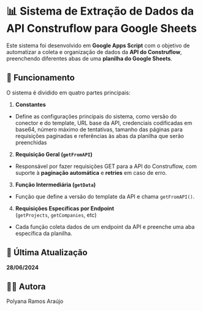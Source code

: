 # 📊 Sistema de Extração de Dados da API Construflow para Google Sheets

Este sistema foi desenvolvido em **Google Apps Script** com o objetivo de automatizar a coleta e organização de dados da **API do Construflow**, preenchendo diferentes abas de uma **planilha do Google Sheets**.

## 🚀 Funcionamento

O sistema é dividido em quatro partes principais:

1. **Constantes**
- Define as configurações principais do sistema, como versão do conector e do template, URL base da API, credenciais codificadas em base64, número máximo de tentativas, tamanho das páginas para requisições paginadas e referências às abas da planilha que serão preenchidas
  
2. **Requisição Geral (`getFromAPI`)**
- Responsável por fazer requisições GET para a API do Construflow, com suporte à **paginação automática** e **retries** em caso de erro.
  
3. **Função Intermediária (`getData`)**
- Função que define a versão do template da API e chama `getFromAPI()`.
  
4. **Requisições Específicas por Endpoint**  
   (`getProjects`, `getCompanies`, etc)
- Cada função coleta dados de um endpoint da API e preenche uma aba específica da planilha.

## 📅 Última Atualização

**28/06/2024**

## 👨‍💻 Autora

Polyana Ramos Araújo
